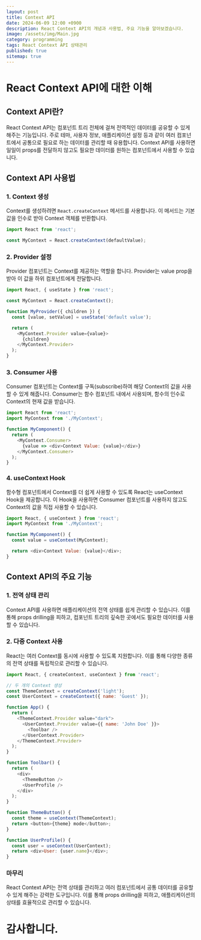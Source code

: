 ```yaml
---
layout: post
title: Context API
date: 2024-06-09 12:00 +0900
description: React Context API의 개념과 사용법, 주요 기능을 알아보겠습니다.
image: /assets/img/Main.jpg
category: programming
tags: React Context API 상태관리
published: true
sitemap: true
---
```

# React Context API에 대한 이해

## Context API란?

React Context API는 컴포넌트 트리 전체에 걸쳐 전역적인 데이터를 공유할 수 있게 해주는 기능입니다. 주로 테마, 사용자 정보, 애플리케이션 설정 등과 같이 여러 컴포넌트에서 공통으로 필요로 하는 데이터를 관리할 때 유용합니다. Context API를 사용하면 일일이 props를 전달하지 않고도 필요한 데이터를 원하는 컴포넌트에서 사용할 수 있습니다.

## Context API 사용법

### 1. Context 생성

Context를 생성하려면 `React.createContext` 메서드를 사용합니다. 이 메서드는 기본값을 인수로 받아 Context 객체를 반환합니다.

```javascript
import React from 'react';

const MyContext = React.createContext(defaultValue);
```

### 2. Provider 설정
Provider 컴포넌트는 Context를 제공하는 역할을 합니다. Provider는 value prop을 받아 이 값을 하위 컴포넌트에게 전달합니다.

```javascript
import React, { useState } from 'react';

const MyContext = React.createContext();

function MyProvider({ children }) {
  const [value, setValue] = useState('default value');

  return (
    <MyContext.Provider value={value}>
      {children}
    </MyContext.Provider>
  );
}
```
### 3. Consumer 사용
Consumer 컴포넌트는 Context를 구독(subscribe)하여 해당 Context의 값을 사용할 수 있게 해줍니다. Consumer는 함수 컴포넌트 내에서 사용되며, 함수의 인수로 Context의 현재 값을 받습니다.

```javascript
import React from 'react';
import MyContext from './MyContext';

function MyComponent() {
  return (
    <MyContext.Consumer>
      {value => <div>Context Value: {value}</div>}
    </MyContext.Consumer>
  );
}

```

### 4. useContext Hook
함수형 컴포넌트에서 Context를 더 쉽게 사용할 수 있도록 React는 useContext Hook을 제공합니다. 이 Hook을 사용하면 Consumer 컴포넌트를 사용하지 않고도 Context의 값을 직접 사용할 수 있습니다.

```javascript
import React, { useContext } from 'react';
import MyContext from './MyContext';

function MyComponent() {
  const value = useContext(MyContext);

  return <div>Context Value: {value}</div>;
}

```

## Context API의 주요 기능

### 1. 전역 상태 관리
Context API를 사용하면 애플리케이션의 전역 상태를 쉽게 관리할 수 있습니다. 이를 통해 props drilling을 피하고, 컴포넌트 트리의 깊숙한 곳에서도 필요한 데이터를 사용할 수 있습니다.

### 2. 다중 Context 사용
React는 여러 Context를 동시에 사용할 수 있도록 지원합니다. 이를 통해 다양한 종류의 전역 상태를 독립적으로 관리할 수 있습니다.
```javascript
import React, { createContext, useContext } from 'react';

// 두 개의 Context 생성
const ThemeContext = createContext('light');
const UserContext = createContext({ name: 'Guest' });

function App() {
  return (
    <ThemeContext.Provider value="dark">
      <UserContext.Provider value={{ name: 'John Doe' }}>
        <Toolbar />
      </UserContext.Provider>
    </ThemeContext.Provider>
  );
}

function Toolbar() {
  return (
    <div>
      <ThemeButton />
      <UserProfile />
    </div>
  );
}

function ThemeButton() {
  const theme = useContext(ThemeContext);
  return <button>{theme} mode</button>;
}

function UserProfile() {
  const user = useContext(UserContext);
  return <div>User: {user.name}</div>;
}

```



### 마무리
React Context API는 전역 상태를 관리하고 여러 컴포넌트에서 공통 데이터를 공유할 수 있게 해주는 강력한 도구입니다. 이를 통해 props drilling을 피하고, 애플리케이션의 상태를 효율적으로 관리할 수 있습니다.
# 감사합니다.

